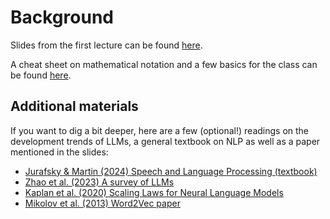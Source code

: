 # Background

Slides from the first lecture can be found [here](https://github.com/CogSciPrag/Understanding-LLMs-course/tree/main/understanding-llms/lectures/slides/01-introduction.pdf).

A cheat sheet on mathematical notation and a few basics for the class can be found [here](https://github.com/CogSciPrag/Understanding-LLMs-course/tree/main/understanding-llms/lectures/slides/cheat-sheet-notation-algebra.pdf).

## Additional materials

If you want to dig a bit deeper, here are a few (optional!) readings on the development trends of LLMs, a general textbook on NLP as well as a paper mentioned in the slides:

* [Jurafsky & Martin (2024) Speech and Language Processing (textbook)](https://web.stanford.edu/~jurafsky/slp3/)
* [Zhao et al. (2023) A survey of LLMs](https://arxiv.org/pdf/2303.18223.pdf)
* [Kaplan et al. (2020) Scaling Laws for Neural Language Models](https://arxiv.org/pdf/2001.08361.pdf)
* [Mikolov et al. (2013) Word2Vec paper](https://arxiv.org/pdf/1301.3781.pdf)